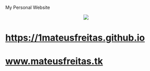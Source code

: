 
My Personal Website 
<div align="center">
 <p>
 <img src="https://i.gifer.com/3aQ.gif" />
 </p>
</div>
 
  # https://1mateusfreitas.github.io 
  
  # www.mateusfreitas.tk

